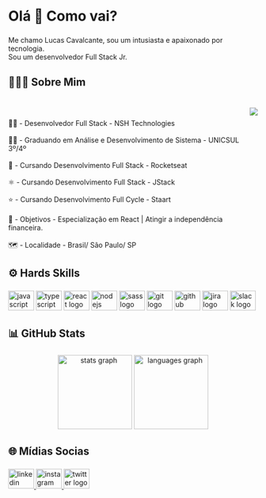 <h1 align="left">Olá 👋 Como vai?</h1>

###

<p align="left">Me chamo Lucas Cavalcante, sou um intusiasta e apaixonado por tecnologia.<br>Sou um desenvolvedor Full Stack Jr.</p>

###

<h2 align="left">🙋🏻‍♂️ Sobre Mim</h2>

###

<br clear="both">

<img align="right" src="https://visitor-badge.laobi.icu/badge?page_id=CtsLucas.CtsLucas&left_color=black&right_color=blue&left_text=Profile Views"  />

###

<p align="left">👨‍💻 - Desenvolvedor Full Stack - NSH Technologies<br><br>👨‍🎓 - Graduando em Análise e Desenvolvimento de Sistema - UNICSUL 3º/4º<br><br>🚀 - Cursando Desenvolvimento Full Stack - Rocketseat<br><br>⚛️ - Cursando Desenvolvimento Full Stack - JStack<br><br>⭐️ - Cursando Desenvolvimento Full Cycle - Staart<br><br>🎯 - Objetivos - Especialização em React  | Atingir a independência financeira.<br><br>🗺️ - Localidade - Brasil/ São Paulo/ SP</p>

###

<h2 align="left">⚙️ Hards Skills</h2>

###

<div align="left">
  <img src="https://cdn.jsdelivr.net/gh/devicons/devicon/icons/javascript/javascript-original.svg" height="40" width="52" alt="javascript logo"  />
  <img src="https://cdn.jsdelivr.net/gh/devicons/devicon/icons/typescript/typescript-original.svg" height="40" width="52" alt="typescript logo"  />
  <img src="https://cdn.jsdelivr.net/gh/devicons/devicon/icons/react/react-original.svg" height="40" width="52" alt="react logo"  />
  <img src="https://cdn.jsdelivr.net/gh/devicons/devicon/icons/nodejs/nodejs-original.svg" height="40" width="52" alt="nodejs logo"  />
  <img src="https://cdn.jsdelivr.net/gh/devicons/devicon/icons/sass/sass-original.svg" height="40" width="52" alt="sass logo"  />
  <img src="https://cdn.jsdelivr.net/gh/devicons/devicon/icons/git/git-original.svg" height="40" width="52" alt="git logo"  />
  <img src="https://cdn.jsdelivr.net/gh/devicons/devicon/icons/github/github-original.svg" height="40" width="52" alt="github logo"  />
  <img src="https://cdn.jsdelivr.net/gh/devicons/devicon/icons/jira/jira-original.svg" height="40" width="52" alt="jira logo"  />
  <img src="https://cdn.jsdelivr.net/gh/devicons/devicon/icons/slack/slack-original.svg" height="40" width="52" alt="slack logo"  />
</div>

###

<h2 align="left">📊 GitHub Stats</h2>

###

<div align="center">
  <img src="https://github-readme-stats.vercel.app/api?hide_title=false&hide_rank=false&show_icons=true&include_all_commits=false&count_private=true&disable_animations=false&theme=dracula&locale=pt-br&hide_border=false&username=CtsLucas" height="150" alt="stats graph"  />
  <img src="https://github-readme-stats.vercel.app/api/top-langs?locale=pt-br&hide_title=false&layout=compact&card_width=320&langs_count=5&theme=dracula&hide_border=false&username=CtsLucas" height="150" alt="languages graph"  />
</div>

###

<h2 align="left">🌐 Mídias Socias</h2>

###

<div align="left">
  <a href="https://www.linkedin.com/in/luucas-cts/" target="_blank">
    <img src="https://raw.githubusercontent.com/maurodesouza/profile-readme-generator/master/src/assets/icons/social/linkedin/default.svg" width="52" height="40" alt="linkedin logo"  />
  </a>
  <a href="https://www.instagram.com/luucas_cts/" target="_blank">
    <img src="https://raw.githubusercontent.com/maurodesouza/profile-readme-generator/master/src/assets/icons/social/instagram/default.svg" width="52" height="40" alt="instagram logo"  />
  </a>
  <a href="https://twitter.com/LuucasCts" target="_blank">
    <img src="https://raw.githubusercontent.com/maurodesouza/profile-readme-generator/master/src/assets/icons/social/twitter/default.svg" width="52" height="40" alt="twitter logo"  />
  </a>
</div>

###
